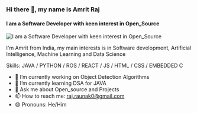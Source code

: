 ### Hi there 👋, my name is Amrit Raj
#### I am a Software Developer with keen interest in Open_Source
![I am a Software Developer with keen interest in Open_Source](github-banner.png)

I'm Amrit from India, my main interests is in Software development, Artificial Intelligence, Machine Learning and Data Science

Skills: JAVA / PYTHON / ROS / REACT / JS / HTML / CSS / EMBEDDED C

- 🔭 I’m currently working on Object Detection Algorithms 
- 🌱 I’m currently learning DSA for JAVA 
- 💬 Ask me about Open_source and Projects 
- 📫 How to reach me: raj.raunak0@gmail.com 
- 😄 Pronouns: He/Him 


